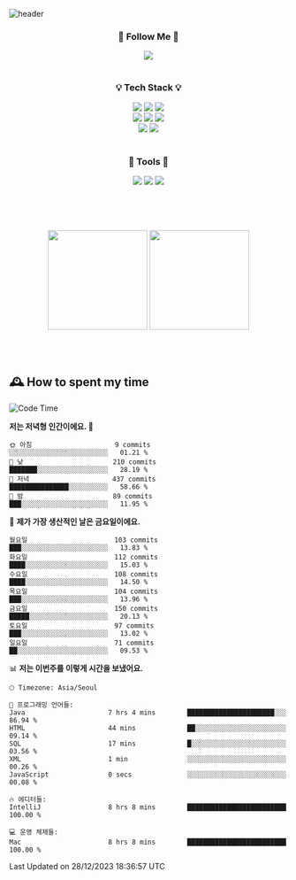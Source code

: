 ![header](https://capsule-render.vercel.app/api?type=waving&color=0:FFE29F,50:FFA99F,100:FF719A&height=300&fontAlignY=40&section=header&text=sung%20eun&fontSize=80&fontColor=FFFFFF)

<div align="center">
	<h3>🐹  Follow Me  🐹</h3>
	<a href="https://velog.io/@saeun05" target="_blank"><img src="https://img.shields.io/badge/Velog-20C997?style=flat&logo=velog&logoColor=white"/></a><br><br>
	<h3>💡  Tech Stack  💡</h3>
	<img src="https://img.shields.io/badge/Java-0078D4?style=flat"/>
	<img src="https://img.shields.io/badge/Spring-6DB33F?style=flat&logo=spring&logoColor=white"/>
	<img src="https://img.shields.io/badge/SpringBoot-6DB33F?style=flat&logo=springboot&logoColor=white"/><br>
	<img src="https://img.shields.io/badge/HTML5-E34F26?style=flat&logo=html5&logoColor=white"/>
	<img src="https://img.shields.io/badge/CSS3-1572B6?style=flat&logo=css3&logoColor=white"/>
	<img src="https://img.shields.io/badge/jQuery-0769AD?style=flat&logo=jquery&logoColor=white"/><br>
	<img src="https://img.shields.io/badge/MySQL-4479A1?style=flat&logo=mysql&logoColor=white"/>
	<img src="https://img.shields.io/badge/oracle-F80000?style=flat&logo=oracle&logoColor=white"/><br><br>
	<h3>🔦  Tools  🔦</h3>
	<img src="https://img.shields.io/badge/intelliJ IDEA-000000?style=flat&logo=intellijidea&logoColor=white"/>
	<img src="https://img.shields.io/badge/Notion-F9DC3E?style=flat&logo=notion&logoColor=white"/>
	<img src="https://img.shields.io/badge/Git-F05032?style=flat&logo=git&logoColor=white"/><br><br>
</div>

<br><br>

<div align="center">
  <img style="height:180px" src="https://github-readme-stats.vercel.app/api?username=sungeunn&show_icons=true&theme=omni&locale=kr"/>
  <img style="height:180px" src="https://github-readme-stats.vercel.app/api/top-langs/?username=sungeunn&theme=omni&layout=compact&locale=kr"/>
</div>

<br><br>

## 🕰 How to spent my time
<!--START_SECTION:waka-->
![Code Time](http://img.shields.io/badge/Code%20Time-335%20hrs%201%20min-blue)

**저는 저녁형 인간이에요. 🦉** 

```text
🌞 아침                     9 commits           ░░░░░░░░░░░░░░░░░░░░░░░░░   01.21 % 
🌆 낮　                     210 commits         ███████░░░░░░░░░░░░░░░░░░   28.19 % 
🌃 저녁                     437 commits         ███████████████░░░░░░░░░░   58.66 % 
🌙 밤　                     89 commits          ███░░░░░░░░░░░░░░░░░░░░░░   11.95 % 
```
📅 **제가 가장 생산적인 날은 금요일이에요.** 

```text
월요일                      103 commits         ███░░░░░░░░░░░░░░░░░░░░░░   13.83 % 
화요일                      112 commits         ████░░░░░░░░░░░░░░░░░░░░░   15.03 % 
수요일                      108 commits         ████░░░░░░░░░░░░░░░░░░░░░   14.50 % 
목요일                      104 commits         ███░░░░░░░░░░░░░░░░░░░░░░   13.96 % 
금요일                      150 commits         █████░░░░░░░░░░░░░░░░░░░░   20.13 % 
토요일                      97 commits          ███░░░░░░░░░░░░░░░░░░░░░░   13.02 % 
일요일                      71 commits          ██░░░░░░░░░░░░░░░░░░░░░░░   09.53 % 
```


📊 **저는 이번주를 이렇게 시간을 보냈어요.** 

```text
🕑︎ Timezone: Asia/Seoul

💬 프로그래밍 언어들: 
Java                     7 hrs 4 mins        ██████████████████████░░░   86.94 % 
HTML                     44 mins             ██░░░░░░░░░░░░░░░░░░░░░░░   09.14 % 
SQL                      17 mins             █░░░░░░░░░░░░░░░░░░░░░░░░   03.56 % 
XML                      1 min               ░░░░░░░░░░░░░░░░░░░░░░░░░   00.26 % 
JavaScript               0 secs              ░░░░░░░░░░░░░░░░░░░░░░░░░   00.08 % 

🔥 에디터들: 
IntelliJ                 8 hrs 8 mins        █████████████████████████   100.00 % 

💻 운영 체제들: 
Mac                      8 hrs 8 mins        █████████████████████████   100.00 % 
```


 Last Updated on 28/12/2023 18:36:57 UTC
<!--END_SECTION:waka-->
